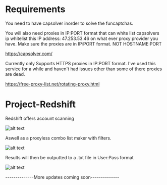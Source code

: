# Requirements

You need to have capsolver inorder to solve the funcaptchas.


You will also need proxies in IP:PORT format that can white list capsolvers ip
whitelist this IP address: 47.253.53.46 on what ever proxy provider you have. Make sure the proxies are in IP:PORT format. NOT HOSTNAME:PORT

https://capsolver.com/


Currently only Supports HTTPS proxies in IP:PORT format.
I've used this service for a while and haven't had issues other than some of there proxies are dead.

https://free-proxy-list.net/rotating-proxy.html 


# Project-Redshift

Redshift offers account scanning

![alt text](https://i.imgur.com/hq4yiqa.png)

Aswell as a proxyless combo list maker with filters.

![alt text](https://i.imgur.com/4TqIYTD.png)

Results will then be outputted to a .txt file in User:Pass format

![alt text](https://i.imgur.com/e4Vc5NO.png)


--------------More updates coming soon--------------
